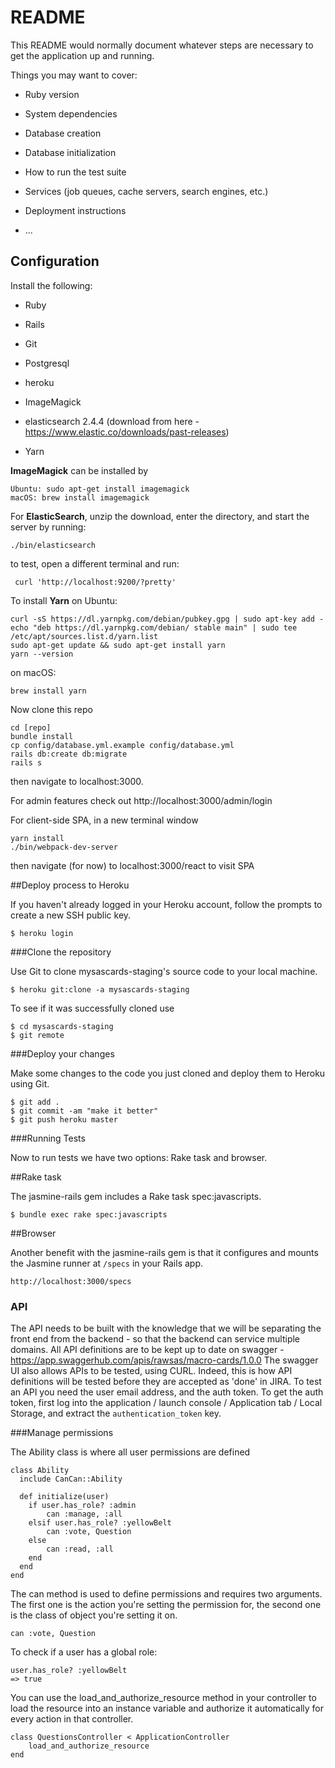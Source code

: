 # README

This README would normally document whatever steps are necessary to get the
application up and running.

Things you may want to cover:

* Ruby version

* System dependencies

* Database creation

* Database initialization

* How to run the test suite

* Services (job queues, cache servers, search engines, etc.)

* Deployment instructions

* ...


## Configuration

Install the following:

 * Ruby

 * Rails

 * Git

 * Postgresql

 * heroku

 * ImageMagick

 * elasticsearch 2.4.4 (download from here - https://www.elastic.co/downloads/past-releases)

 * Yarn

**ImageMagick** can be installed by

    Ubuntu: sudo apt-get install imagemagick
    macOS: brew install imagemagick

For **ElasticSearch**, unzip the download, enter the directory, and start the server by running:

    ./bin/elasticsearch

to test, open a different terminal and run:

     curl 'http://localhost:9200/?pretty'

To install **Yarn**
on Ubuntu:

    curl -sS https://dl.yarnpkg.com/debian/pubkey.gpg | sudo apt-key add -
    echo "deb https://dl.yarnpkg.com/debian/ stable main" | sudo tee /etc/apt/sources.list.d/yarn.list
    sudo apt-get update && sudo apt-get install yarn
    yarn --version

on macOS:

    brew install yarn


Now clone this repo

    cd [repo]
    bundle install
    cp config/database.yml.example config/database.yml
    rails db:create db:migrate
    rails s

then navigate to localhost:3000.

For admin features check out http://localhost:3000/admin/login

For client-side SPA, in a new terminal window

    yarn install
    ./bin/webpack-dev-server

then navigate (for now) to localhost:3000/react to visit SPA

##Deploy process to Heroku

If you haven't already logged in your Heroku account, follow the prompts to create a new SSH public key.

	$ heroku login

###Clone the repository

Use Git to clone mysascards-staging's source code to your local machine.

	$ heroku git:clone -a mysascards-staging

To see if it was successfully cloned use

    $ cd mysascards-staging
	$ git remote

###Deploy your changes

Make some changes to the code you just cloned and deploy them to Heroku using Git.

	$ git add .
	$ git commit -am "make it better"
	$ git push heroku master

###Running Tests

Now to run tests we have two options: Rake task and browser.

##Rake task

The jasmine-rails gem includes a Rake task spec:javascripts.

    $ bundle exec rake spec:javascripts

##Browser

Another benefit with the jasmine-rails gem is that it configures and mounts the Jasmine runner at `/specs` in your Rails app.

    http://localhost:3000/specs


### API

The API needs to be built with the knowledge that we will be separating the front end from the backend - so that the backend can service multiple domains.  All API definitions are to be kept up to date on swagger - https://app.swaggerhub.com/apis/rawsas/macro-cards/1.0.0
The swagger UI also allows APIs to be tested, using CURL.  Indeed, this is how API definitions will be tested before they are accepted as 'done' in JIRA.  To test an API you need the user email address, and the auth token.  To get the auth token, first log into the application / launch console / Application tab / Local Storage, and extract the `authentication_token` key.

###Manage permissions

The Ability class is where all user permissions are defined

    class Ability
      include CanCan::Ability

      def initialize(user)
        if user.has_role? :admin
            can :manage, :all
        elsif user.has_role? :yellowBelt
            can :vote, Question
        else
            can :read, :all
        end
      end
    end

The can method is used to define permissions and requires two arguments. The first one is the action you're setting the permission for, the second one is the class of object you're setting it on.

    can :vote, Question

To check if a user has a global role:

    user.has_role? :yellowBelt
    => true

You can use the load_and_authorize_resource method in your controller to load the resource into an instance variable and authorize it automatically for every action in that controller.
    
    class QuestionsController < ApplicationController
        load_and_authorize_resource
    end
